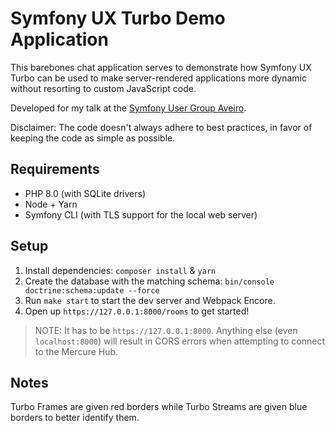 # Symfony UX Turbo Demo Application

This barebones chat application serves to demonstrate how Symfony UX Turbo can be used to make server-rendered applications more dynamic without resorting to custom JavaScript code.

Developed for my talk at the [Symfony User Group Aveiro](https://www.meetup.com/sfugaveiro/events/277418939/).

Disclaimer: The code doesn't always adhere to best practices, in favor of keeping the code as simple as possible.

## Requirements

- PHP 8.0 (with SQLite drivers)
- Node + Yarn
- Symfony CLI (with TLS support for the local web server)

## Setup

1. Install dependencies: `composer install` & `yarn`
2. Create the database with the matching schema: `bin/console doctrine:schema:update --force`
3. Run `make start` to start the dev server and Webpack Encore.
4. Open up `https://127.0.0.1:8000/rooms` to get started!

> NOTE: It has to be `https://127.0.0.1:8000`. Anything else (even `localhost:8000`) will result in CORS errors when attempting to connect to the Mercure Hub.

## Notes

Turbo Frames are given red borders while Turbo Streams are given blue borders to better identify them.
